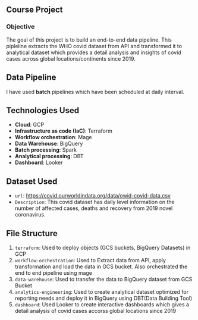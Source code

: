 ## Course Project

### Objective

The goal of this project is to build an end-to-end data pipeline. This pipleline extracts the WHO covid dataset from API and transformed it to analytical dataset which provides a detail analysis and insights of covid cases across global locations/continents since 2019.

## Data Pipeline 

I have used **batch** pipelines which have been scheduled at daily interval.

## Technologies Used

* **Cloud**: GCP
* **Infrastructure as code (IaC)**: Terraform
* **Workflow orchestration**: Mage
* **Data Warehouse**: BigQuery
* **Batch processing**: Spark
* **Analytical processing**: DBT
* **Dashboard**: Looker

## Dataset Used

* `url`: https://covid.ourworldindata.org/data/owid-covid-data.csv
* `Description`: This covid dataset has daily level information on the number of affected cases, deaths and recovery from 2019 novel coronavirus. 

## File Structure

1. `terraform`: Used to deploy objects (GCS buckets, BigQuery Datasets) in GCP
2. `workflow-orchestration`: Used to Extract data from API, apply transformation and load the data in GCS bucket. Also orchestrated the end to end pipeline using mage
3. `data-warehouse`: Used to transfer the data to BigQuery dataset from GCS Bucket
4. `analytics-engineering`: Used to create analytical dataset optimized for reporting needs and deploy it in BigQuery using DBT(Data Building Tool)
5. `dashboard`: Used Looker to create interactive dashboards which gives a detail analysis of covid cases accorss global locations since 2019
